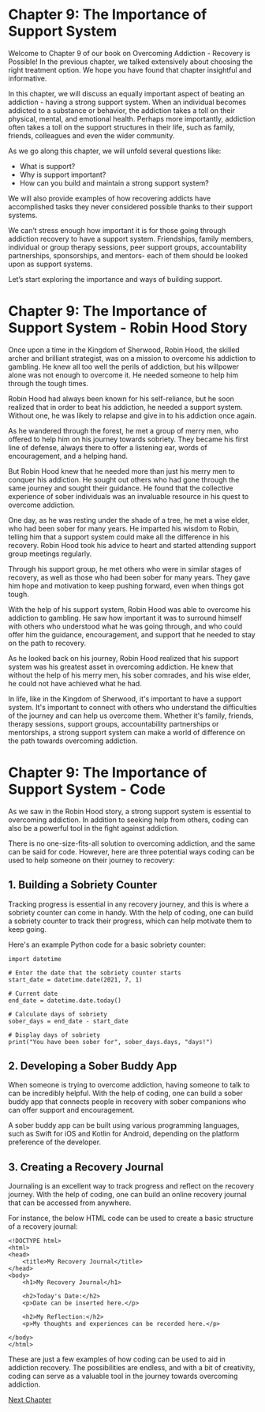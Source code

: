 # Chapter 9: The Importance of Support System

Welcome to Chapter 9 of our book on Overcoming Addiction - Recovery is Possible! In the previous chapter, we talked extensively about choosing the right treatment option. We hope you have found that chapter insightful and informative.

In this chapter, we will discuss an equally important aspect of beating an addiction - having a strong support system. When an individual becomes addicted to a substance or behavior, the addiction takes a toll on their physical, mental, and emotional health. Perhaps more importantly, addiction often takes a toll on the support structures in their life, such as family, friends, colleagues and even the wider community. 

As we go along this chapter, we will unfold several questions like: 
- What is support?
- Why is support important?
- How can you build and maintain a strong support system?

We will also provide examples of how recovering addicts have accomplished tasks they never considered possible thanks to their support systems. 

We can’t stress enough how important it is for those going through addiction recovery to have a support system. Friendships, family members, individual or group therapy sessions, peer support groups, accountability partnerships, sponsorships, and mentors- each of them should be looked upon as support systems. 

Let’s start exploring the importance and ways of building support.
# Chapter 9: The Importance of Support System - Robin Hood Story

Once upon a time in the Kingdom of Sherwood, Robin Hood, the skilled archer and brilliant strategist, was on a mission to overcome his addiction to gambling. He knew all too well the perils of addiction, but his willpower alone was not enough to overcome it. He needed someone to help him through the tough times.

Robin Hood had always been known for his self-reliance, but he soon realized that in order to beat his addiction, he needed a support system. Without one, he was likely to relapse and give in to his addiction once again.

As he wandered through the forest, he met a group of merry men, who offered to help him on his journey towards sobriety. They became his first line of defense, always there to offer a listening ear, words of encouragement, and a helping hand.

But Robin Hood knew that he needed more than just his merry men to conquer his addiction. He sought out others who had gone through the same journey and sought their guidance. He found that the collective experience of sober individuals was an invaluable resource in his quest to overcome addiction.

One day, as he was resting under the shade of a tree, he met a wise elder, who had been sober for many years. He imparted his wisdom to Robin, telling him that a support system could make all the difference in his recovery. Robin Hood took his advice to heart and started attending support group meetings regularly.

Through his support group, he met others who were in similar stages of recovery, as well as those who had been sober for many years. They gave him hope and motivation to keep pushing forward, even when things got tough.

With the help of his support system, Robin Hood was able to overcome his addiction to gambling. He saw how important it was to surround himself with others who understood what he was going through, and who could offer him the guidance, encouragement, and support that he needed to stay on the path to recovery.

As he looked back on his journey, Robin Hood realized that his support system was his greatest asset in overcoming addiction. He knew that without the help of his merry men, his sober comrades, and his wise elder, he could not have achieved what he had.

In life, like in the Kingdom of Sherwood, it's important to have a support system. It's important to connect with others who understand the difficulties of the journey and can help us overcome them. Whether it's family, friends, therapy sessions, support groups, accountability partnerships or mentorships, a strong support system can make a world of difference on the path towards overcoming addiction.
# Chapter 9: The Importance of Support System - Code

As we saw in the Robin Hood story, a strong support system is essential to overcoming addiction. In addition to seeking help from others, coding can also be a powerful tool in the fight against addiction. 

There is no one-size-fits-all solution to overcoming addiction, and the same can be said for code. However, here are three potential ways coding can be used to help someone on their journey to recovery:

## 1. Building a Sobriety Counter

Tracking progress is essential in any recovery journey, and this is where a sobriety counter can come in handy. With the help of coding, one can build a sobriety counter to track their progress, which can help motivate them to keep going.

Here's an example Python code for a basic sobriety counter:

```
import datetime 

# Enter the date that the sobriety counter starts
start_date = datetime.date(2021, 7, 1) 

# Current date
end_date = datetime.date.today() 

# Calculate days of sobriety
sober_days = end_date - start_date 

# Display days of sobriety
print("You have been sober for", sober_days.days, "days!") 
```

## 2. Developing a Sober Buddy App

When someone is trying to overcome addiction, having someone to talk to can be incredibly helpful. With the help of coding, one can build a sober buddy app that connects people in recovery with sober companions who can offer support and encouragement.

A sober buddy app can be built using various programming languages, such as Swift for iOS and Kotlin for Android, depending on the platform preference of the developer.

## 3. Creating a Recovery Journal

Journaling is an excellent way to track progress and reflect on the recovery journey. With the help of coding, one can build an online recovery journal that can be accessed from anywhere.

For instance, the below HTML code can be used to create a basic structure of a recovery journal:

```
<!DOCTYPE html>
<html>
<head>
	<title>My Recovery Journal</title>
</head>
<body>
	<h1>My Recovery Journal</h1>

	<h2>Today's Date:</h2>
	<p>Date can be inserted here.</p>

	<h2>My Reflection:</h2>
	<p>My thoughts and experiences can be recorded here.</p>
	
</body>
</html>
```

These are just a few examples of how coding can be used to aid in addiction recovery. The possibilities are endless, and with a bit of creativity, coding can serve as a valuable tool in the journey towards overcoming addiction.


[Next Chapter](10_Chapter10.md)